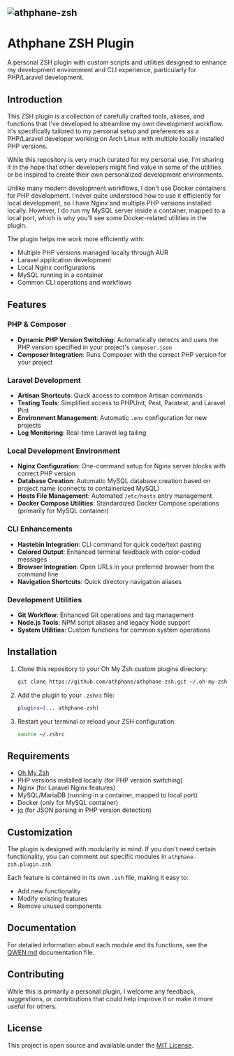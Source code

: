 ![athphane-zsh](https://socialify.git.ci/athphane/athphane-zsh/image?language=1&name=1&owner=1&stargazers=1&theme=Light)
---

# Athphane ZSH Plugin

A personal ZSH plugin with custom scripts and utilities designed to enhance my development environment and CLI experience, particularly for PHP/Laravel development.

## Introduction

This ZSH plugin is a collection of carefully crafted tools, aliases, and functions that I've developed to streamline my own development workflow. It's specifically tailored to my personal setup and preferences as a PHP/Laravel developer working on Arch Linux with multiple locally installed PHP versions.

While this repository is very much curated for my personal use, I'm sharing it in the hope that other developers might find value in some of the utilities or be inspired to create their own personalized development environments.

Unlike many modern development workflows, I don't use Docker containers for PHP development. I never quite understood how to use it efficiently for local development, so I have Nginx and multiple PHP versions installed locally. However, I do run my MySQL server inside a container, mapped to a local port, which is why you'll see some Docker-related utilities in the plugin.

The plugin helps me work more efficiently with:
- Multiple PHP versions managed locally through AUR
- Laravel application development
- Local Nginx configurations
- MySQL running in a container
- Common CLI operations and workflows

## Features

### PHP & Composer
- **Dynamic PHP Version Switching**: Automatically detects and uses the PHP version specified in your project's `composer.json`
- **Composer Integration**: Runs Composer with the correct PHP version for your project

### Laravel Development
- **Artisan Shortcuts**: Quick access to common Artisan commands
- **Testing Tools**: Simplified access to PHPUnit, Pest, Paratest, and Laravel Pint
- **Environment Management**: Automatic `.env` configuration for new projects
- **Log Monitoring**: Real-time Laravel log tailing

### Local Development Environment
- **Nginx Configuration**: One-command setup for Nginx server blocks with correct PHP version
- **Database Creation**: Automatic MySQL database creation based on project name (connects to containerized MySQL)
- **Hosts File Management**: Automated `/etc/hosts` entry management
- **Docker Compose Utilities**: Standardized Docker Compose operations (primarily for MySQL container)

### CLI Enhancements
- **Hastebin Integration**: CLI command for quick code/text pasting
- **Colored Output**: Enhanced terminal feedback with color-coded messages
- **Browser Integration**: Open URLs in your preferred browser from the command line
- **Navigation Shortcuts**: Quick directory navigation aliases

### Development Utilities
- **Git Workflow**: Enhanced Git operations and tag management
- **Node.js Tools**: NPM script aliases and legacy Node support
- **System Utilities**: Custom functions for common system operations

## Installation

1. Clone this repository to your Oh My Zsh custom plugins directory:
   ```bash
   git clone https://github.com/athphane/athphane-zsh.git ~/.oh-my-zsh/custom/plugins/athphane-zsh
   ```

2. Add the plugin to your `.zshrc` file:
   ```bash
   plugins=(... athphane-zsh)
   ```

3. Restart your terminal or reload your ZSH configuration:
   ```bash
   source ~/.zshrc
   ```

## Requirements

- [Oh My Zsh](https://ohmyz.sh/)
- PHP versions installed locally (for PHP version switching)
- Nginx (for Laravel Nginx features)
- MySQL/MariaDB (running in a container, mapped to local port)
- Docker (only for MySQL container)
- [jq](https://stedolan.github.io/jq/) (for JSON parsing in PHP version detection)

## Customization

The plugin is designed with modularity in mind. If you don't need certain functionality, you can comment out specific modules in `athphane-zsh.plugin.zsh`.

Each feature is contained in its own `.zsh` file, making it easy to:
- Add new functionality
- Modify existing features
- Remove unused components

## Documentation

For detailed information about each module and its functions, see the [QWEN.md](.qwen/QWEN.md) documentation file.

## Contributing

While this is primarily a personal plugin, I welcome any feedback, suggestions, or contributions that could help improve it or make it more useful for others.

## License

This project is open source and available under the [MIT License](LICENSE).